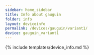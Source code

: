 ```yaml
---
sidebar: home_sidebar
title: Info about gauguin
folder: info
layout: deviceinfo
permalink: /devices/gauguin/variant1/
device: gauguin_variant1
---
```

{% include templates/device_info.md %}
